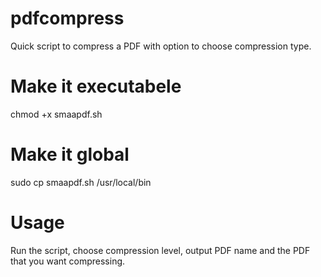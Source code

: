 # pdfcompress
Quick script to compress a PDF with option to choose compression type.

# Make it executabele
chmod +x smaapdf.sh

# Make it global
sudo cp smaapdf.sh /usr/local/bin

# Usage
Run the script, choose compression level, output PDF name and the PDF that you want compressing.
